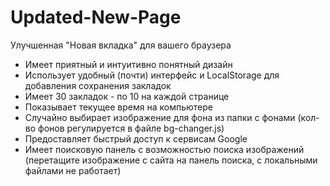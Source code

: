 # Updated-New-Page
Улучшенная "Новая вкладка" для вашего браузера

- Имеет приятный и интуитивно понятный дизайн
- Использует удобный (почти) интерфейс и LocalStorage для добавления сохранения закладок
- Имеет 30 закладок - по 10 на каждой странице
- Показывает текущее время на компьютере
- Случайно выбирает изображение для фона из папки с фонами (кол-во фонов регулируется в файле bg-changer.js)
- Предоставляет быстрый доступ к сервисам Google
- Имеет поисковую панель с возможностью поиска изображений (перетащите изображение с сайта на панель поиска, с локальными файлами не работает)
